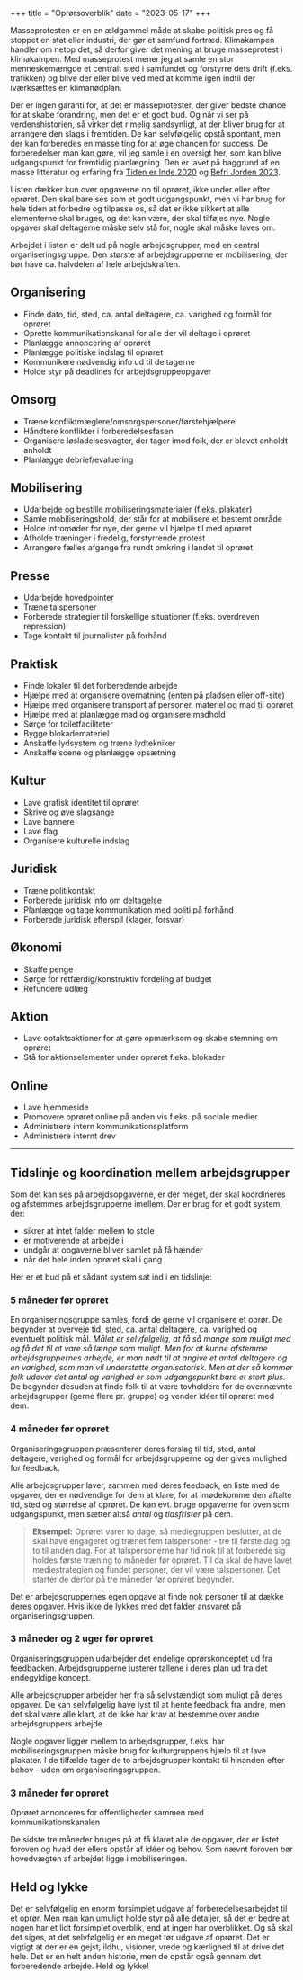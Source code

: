 +++
title = "Oprørsoverblik"
date = "2023-05-17"
+++

Masseprotesten er en en ældgammel måde at skabe politisk pres og få stoppet en stat eller industri, der gør et samfund fortræd. Klimakampen handler om netop det, så derfor giver det mening at bruge masseprotest i klimakampen. Med masseprotest mener jeg at samle en stor menneskemængde et centralt sted i samfundet og forstyrre dets drift (f.eks. trafikken) og blive der eller blive ved med at komme igen indtil der iværksættes en klimanødplan.

Der er ingen garanti for, at det er masseprotester, der giver bedste chance for at skabe forandring, men det er et godt bud. Og når vi ser på verdenshistorien, så virker det rimelig sandsynligt, at der bliver brug for at arrangere den slags i fremtiden. De kan selvfølgelig opstå spontant, men der kan forberedes en masse ting for at øge chancen for success. De forberedelser man kan gøre, vil jeg samle i en oversigt her, som kan blive udgangspunkt for fremtidig planlægning. Den er lavet på baggrund af en masse litteratur og erfaring fra [Tiden er Inde 2020](https://xrdk.org/assets/pdf/press_releases/16-09-20%20Kongens%20nytorv.pdf) og [Befri Jorden 2023](https://solidaritet.dk/befri-jorden/).

Listen dækker kun over opgaverne op til oprøret, ikke under eller efter oprøret. Den skal bare ses som et godt udgangspunkt, men vi har brug for hele tiden at forbedre og tilpasse os, så det er ikke sikkert at alle elementerne skal bruges, og det kan være, der skal tilføjes nye. Nogle opgaver skal deltagerne måske selv stå for, nogle skal måske laves om.

Arbejdet i listen er delt ud på nogle arbejdsgrupper, med en central organiseringsgruppe. Den største af arbejdsgrupperne er mobilisering, der bør have ca. halvdelen af hele arbejdskraften.

## Organisering

- Finde dato, tid, sted, ca. antal deltagere, ca. varighed og formål for oprøret
- Oprette kommunikationskanal for alle der vil deltage i oprøret  
- Planlægge annoncering af oprøret  
- Planlægge politiske indslag til oprøret  
- Kommunikere nødvendig info ud til deltagerne  
- Holde styr på deadlines for arbejdsgruppeopgaver  

## Omsorg

- Træne konfliktmæglere/omsorgspersoner/førstehjælpere  
- Håndtere konflikter i forberedelsesfasen  
- Organisere løsladelsesvagter, der tager imod folk, der er blevet anholdt anholdt  
- Planlægge debrief/evaluering  

## Mobilisering

- Udarbejde og bestille mobiliseringsmaterialer (f.eks. plakater)  
- Samle mobiliseringshold, der står for at mobilisere et bestemt område  
- Holde intromøder for nye, der gerne vil hjælpe til med oprøret  
- Afholde træninger i fredelig, forstyrrende protest  
- Arrangere fælles afgange fra rundt omkring i landet til oprøret  

## Presse

- Udarbejde hovedpointer  
- Træne talspersoner  
- Forberede strategier til forskellige situationer (f.eks. overdreven repression)  
- Tage kontakt til journalister på forhånd
  

## Praktisk

- Finde lokaler til det forberedende arbejde  
- Hjælpe med at organisere overnatning (enten på pladsen eller off-site)  
- Hjælpe med organisere transport af personer, materiel og mad til oprøret  
- Hjælpe med at planlægge mad og organisere madhold  
- Sørge for toiletfaciliteter  
- Bygge blokademateriel  
- Anskaffe lydsystem og træne lydtekniker  
- Anskaffe scene og planlægge opsætning  

## Kultur

- Lave grafisk identitet til oprøret  
- Skrive og øve slagsange  
- Lave bannere  
- Lave flag  
- Organisere kulturelle indslag
  
## Juridisk

- Træne politikontakt  
- Forberede juridisk info om deltagelse  
- Planlægge og tage kommunikation med politi på forhånd  
- Forberede juridisk efterspil (klager, forsvar)  

## Økonomi

- Skaffe penge  
- Sørge for retfærdig/konstruktiv fordeling af budget  
- Refundere udlæg  

## Aktion

- Lave optaktsaktioner for at gøre opmærksom og skabe stemning om oprøret  
- Stå for aktionselementer under oprøret f.eks. blokader  

## Online

- Lave hjemmeside  
- Promovere oprøret online på anden vis f.eks. på sociale medier  
- Administrere intern kommunikationsplatform  
- Administrere internt drev
  
---

## Tidslinje og koordination mellem arbejdsgrupper

Som det kan ses på arbejdsopgaverne, er der meget, der skal koordineres og afstemmes arbejdsgrupperne imellem. Der er brug for et godt system, der:

- sikrer at intet falder mellem to stole  
- er motiverende at arbejde i  
- undgår at opgaverne bliver samlet på få hænder  
- når det hele inden oprøret skal i gang  

Her er et bud på et sådant system sat ind i en tidslinje:

### 5 måneder før oprøret

En organiseringsgruppe samles, fordi de gerne vil organisere et oprør. De begynder at overveje tid, sted, ca. antal deltagere, ca. varighed og eventuelt politisk mål. *Målet er selvfølgelig, at få så mange som muligt med og få det til at vare så længe som muligt. Men for at kunne afstemme arbejdsgruppernes arbejde, er man nødt til at angive et antal deltagere og en varighed, som man vil understøtte organisatorisk. Men at der så kommer folk udover det antal og varighed er som udgangspunkt bare et stort plus.* De begynder desuden at finde folk til at være tovholdere for de ovennævnte arbejdsgrupper (gerne flere pr. gruppe) og vender idéer til oprøret med dem.

### 4 måneder før oprøret

Organiseringsgruppen præsenterer deres forslag til tid, sted, antal deltagere, varighed og formål for arbejdsgrupperne og der gives mulighed for feedback.

Alle arbejdsgrupper laver, sammen med deres feedback, en liste med de opgaver, der er nødvendige for dem at klare, for at imødekomme den aftalte tid, sted og størrelse af oprøret. De kan evt. bruge opgaverne for oven som udgangspunkt, men sætter altså *antal* og *tidsfrister* på dem.

> **Eksempel:** Oprøret varer to dage, så mediegruppen beslutter, at de skal have engageret og trænet fem talspersoner - tre til første dag og to til anden dag. For at talspersonerne har tid nok til at forberede sig holdes første træning to måneder før oprøret. Til da skal de have lavet mediestrategien og fundet personer, der vil være talspersoner. Det starter de derfor på tre måneder før oprøret begynder.

Det er arbejdsgruppernes egen opgave at finde nok personer til at dække deres opgaver. Hvis ikke de lykkes med det falder ansvaret på organiseringsgruppen.

### 3 måneder og 2 uger før oprøret

Organiseringsgruppen udarbejder det endelige oprørskonceptet ud fra feedbacken. Arbejdsgrupperne justerer tallene i deres plan ud fra det endegyldige koncept.

Alle arbejdsgrupper arbejder her fra så selvstændigt som muligt på deres opgaver. De kan selvfølgelig have lyst til at hente feedback fra andre, men det skal være alle klart, at de ikke har krav at bestemme over andre arbejdsgruppers arbejde.

Nogle opgaver ligger mellem to arbejdsgrupper, f.eks. har mobiliseringsgruppen måske brug for kulturgruppens hjælp til at lave plakater. I de tilfælde tager de to arbejdsgrupper kontakt til hinanden efter behov - uden om organiseringsgruppen.

### 3 måneder før oprøret

Oprøret annonceres for offentligheder sammen med kommunikationskanalen

De sidste tre måneder bruges på at få klaret alle de opgaver, der er listet foroven og hvad der ellers opstår af idéer og behov. Som nævnt foroven bør hovedvægten af arbejdet ligge i mobiliseringen.

## Held og lykke

Det er selvfølgelig en enorm forsimplet udgave af forberedelsesarbejdet til et oprør. Men man kan umuligt holde styr på alle detaljer, så det er bedre at nogen har et lidt forsimplet overblik, end at ingen har overblikket. Og så skal det siges, at det selvfølgelig er en meget tør udgave af oprøret. Det er vigtigt at der er en gejst, ildhu, visioner, vrede og kærlighed til at drive det hele. Det er en helt anden historie, men de opstår også gennem det forberedende arbejde. Held og lykke!